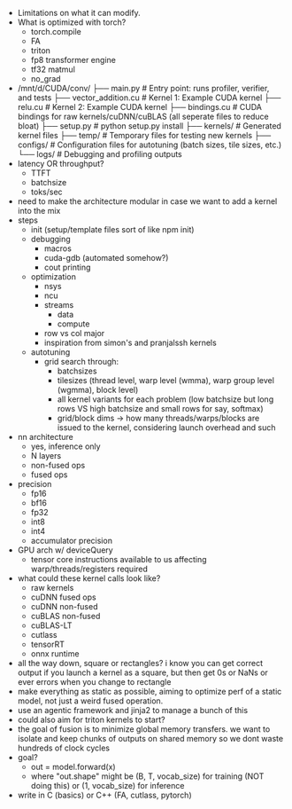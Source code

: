 - Limitations on what it can modify.
- What is optimized with torch?
	- torch.compile
	- FA
	- triton
	- fp8 transformer engine
	- tf32 matmul
	- no_grad
- /mnt/d/CUDA/conv/
	├── main.py               # Entry point: runs profiler, verifier, and tests
	├── vector_addition.cu    # Kernel 1: Example CUDA kernel
	├── relu.cu              # Kernel 2: Example CUDA kernel
	├── bindings.cu          # CUDA bindings for raw kernels/cuDNN/cuBLAS (all seperate files to reduce bloat)
	├── setup.py             # python setup.py install
	├── kernels/             # Generated kernel files
	├── temp/                # Temporary files for testing new kernels
	├── configs/             # Configuration files for autotuning (batch sizes, tile sizes, etc.)
	└── logs/                # Debugging and profiling outputs
- latency OR throughput?
	- TTFT
	- batchsize
	- toks/sec
- need to make the architecture modular in case we want to add a kernel into the mix
- steps
	- init (setup/template files sort of like npm init)
	- debugging
		- macros
		- cuda-gdb (automated somehow?)
		- cout printing
	- optimization
		- nsys
		- ncu
		- streams
			- data
			- compute
		- row vs col major
		- inspiration from simon's and pranjalssh kernels
	- autotuning
		- grid search through:
			- batchsizes
			- tilesizes (thread level, warp level (wmma), warp group level (wgmma), block level)
			- all kernel variants for each problem  (low batchsize but long rows VS high batchsize and small rows for say, softmax)
			- grid/block dims -> how many threads/warps/blocks are issued to the kernel, considering launch overhead and such
- nn architecture
	- yes, inference only
	- N layers
	- non-fused ops
	- fused ops
- precision
	- fp16
	- bf16
	- fp32
	- int8
	- int4
	- accumulator precision
- GPU arch w/ deviceQuery
	- tensor core instructions available to us affecting warp/threads/registers required
- what could these kernel calls look like?
	- raw kernels
	- cuDNN fused ops
	- cuDNN non-fused
	- cuBLAS non-fused
	- cuBLAS-LT
	- cutlass
	- tensorRT
	- onnx runtime
- all the way down, square or rectangles? i know you can get correct output if you launch a kernel as a square, but then get 0s or NaNs or ever errors when you change to rectangle
- make everything as static as possible, aiming to optimize perf of a static model, not just a weird fused operation.
- use an agentic framework and jinja2 to manage a bunch of this
- could also aim for triton kernels to start?
- the goal of fusion is to minimize global memory transfers. we want to isolate and keep chunks of outputs on shared memory so we dont waste hundreds of clock cycles
- goal?
	- out = model.forward(x)
	- where "out.shape" might be (B, T, vocab_size) for training (NOT doing this) or (1, vocab_size) for inference
- write in C (basics) or C++ (FA, cutlass, pytorch)
